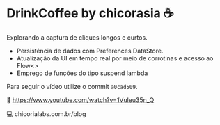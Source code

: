 # DrinkCoffee by chicorasia :coffee:

Explorando a captura de cliques longos e curtos.

- Persistência de dados com Preferences DataStore.
- Atualização da UI em tempo real por meio de corrotinas e acesso ao Flow<>
- Emprego de funções do tipo suspend lambda


Para seguir o vídeo utilize o commit `a0cad509`.

:movie_camera:
https://www.youtube.com/watch?v=1Vuleu35n_Q

:computer:
chicorialabs.com.br/blog

